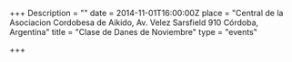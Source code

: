 +++
Description = ""
date = 2014-11-01T16:00:00Z
place = "Central de la Asociacion Cordobesa de Aikido, Av. Velez Sarsfield 910 Córdoba, Argentina"
title = "Clase de Danes de Noviembre"
type = "events"

+++

